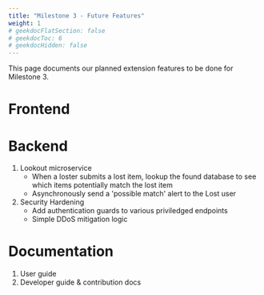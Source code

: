 ```yaml
---
title: "Milestone 3 - Future Features"
weight: 1
# geekdocFlatSection: false
# geekdocToc: 6
# geekdocHidden: false
---
```

This page documents our planned extension features to be done for Milestone 3.

# Frontend

# Backend
1. Lookout microservice
    - When a loster submits a lost item, lookup the found database to see which items potentially match the lost item
    - Asynchronously send a 'possible match' alert to the Lost user 
2. Security Hardening
    - Add authentication guards to various priviledged endpoints
    - Simple DDoS mitigation logic

# Documentation
1. User guide
2. Developer guide & contribution docs